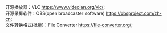 <!--
 * @Author: xiao
 * @Date: 2023-04-22 22:25:02
 * @LastEditors: xiao
 * @LastEditTime: 2023-04-22 22:44:58
 * @Description: 
-->
开源播放器：VLC https://www.videolan.org/vlc/;  
开源录屏软件：OBS(open broadcaster software) https://obsproject.com/zh-cn;  
文件转换格式(批量)：File Converter https://file-converter.org/;  